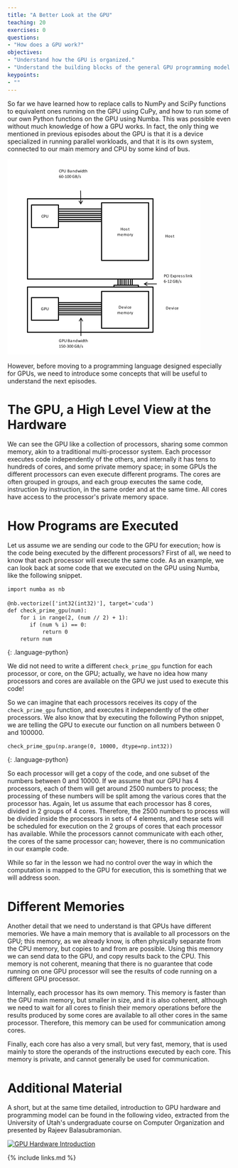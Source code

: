 ```yaml
---
title: "A Better Look at the GPU"
teaching: 20
exercises: 0
questions:
- "How does a GPU work?"
objectives:
- "Understand how the GPU is organized."
- "Understand the building blocks of the general GPU programming model."
keypoints:
- ""
---
```


So far we have learned how to replace calls to NumPy and SciPy functions to equivalent ones running on the GPU using CuPy, and how to run some of our own Python functions on the GPU using Numba.
This was possible even without much knowledge of how a GPU works.
In fact, the only thing we mentioned in previous episodes about the GPU is that it is a device specialized in running parallel workloads, and that it is its own system, connected to our main memory and CPU by some kind of bus.

![The connection between CPU and GPU.](../fig/CPU_and_GPU_separated.png)

However, before moving to a programming language designed especially for GPUs, we need to introduce some concepts that will be useful to understand the next episodes.

# The GPU, a High Level View at the Hardware

We can see the GPU like a collection of processors, sharing some common memory, akin to a traditional multi-processor system.
Each processor executes code independently of the others, and internally it has tens to hundreds of cores, and some private memory space; in some GPUs the different processors can even execute different programs.
The cores are often grouped in groups, and each group executes the same code, instruction by instruction, in the same order and at the same time.
All cores have access to the processor's private memory space.

# How Programs are Executed

Let us assume we are sending our code to the GPU for execution; how is the code being executed by the different processors?
First of all, we need to know that each processor will execute the same code.
As an example, we can look back at some code that we executed on the GPU using Numba, like the following snippet.

~~~
import numba as nb

@nb.vectorize(['int32(int32)'], target='cuda')
def check_prime_gpu(num):
    for i in range(2, (num // 2) + 1):
       if (num % i) == 0:
           return 0
    return num
~~~
{: .language-python}

We did not need to write a different `check_prime_gpu` function for each processor, or core, on the GPU; actually, we have no idea how many processors and cores are available on the GPU we just used to execute this code!

So we can imagine that each processors receives its copy of the `check_prime_gpu` function, and executes it independently of the other processors.
We also know that by executing the following Python snippet, we are telling the GPU to execute our function on all numbers between 0 and 100000.

~~~
check_prime_gpu(np.arange(0, 10000, dtype=np.int32))
~~~
{: .language-python}

So each processor will get a copy of the code, and one subset of the numbers between 0 and 10000.
If we assume that our GPU has 4 processors, each of them will get around 2500 numbers to process; the processing of these numbers will be split among the various cores that the processor has.
Again, let us assume that each processor has 8 cores, divided in 2 groups of 4 cores.
Therefore, the 2500 numbers to process will be divided inside the processors in sets of 4 elements, and these sets will be scheduled for execution on the 2 groups of cores that each processor has available.
While the processors cannot communicate with each other, the cores of the same processor can; however, there is no communication in our example code.

While so far in the lesson we had no control over the way in which the computation is mapped to the GPU for execution, this is something that we will address soon.

# Different Memories

Another detail that we need to understand is that GPUs have different memories.
We have a main memory that is available to all processors on the GPU; this memory, as we already know, is often physically separate from the CPU memory, but copies to and from are possible.
Using this memory we can send data to the GPU, and copy results back to the CPU.
This memory is not coherent, meaning that there is no guarantee that code running on one GPU processor will see the results of code running on a different GPU processor.

Internally, each processor has its own memory.
This memory is faster than the GPU main memory, but smaller in size, and it is also coherent, although we need to wait for all cores to finish their memory operations before the results produced by some cores are available to all other cores in the same processor.
Therefore, this memory can be used for communication among cores.

Finally, each core has also a very small, but very fast, memory, that is used mainly to store the operands of the instructions executed by each core.
This memory is private, and cannot generally be used for communication.

# Additional Material

A short, but at the same time detailed, introduction to GPU hardware and programming model can be found in the following video, extracted from the University of Utah's undergraduate course on Computer Organization and presented by Rajeev Balasubramonian.

[![GPU Hardware Introduction](http://img.youtube.com/vi/FcS_kQOIykU/0.jpg)](https://www.youtube.com/watch?v=FcS_kQOIykU "GPU Hardware Introduction")

{% include links.md %}
